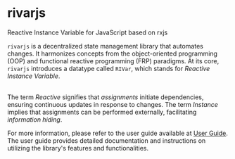 # rivarjs
Reactive Instance Variable for JavaScript based on rxjs

`rivarjs` is a decentralized state management library that automates changes. It harmonizes concepts from the object-oriented programming (OOP) and functional reactive programming (FRP) paradigms. At its core, `rivarjs` introduces a datatype called `RIVar`, which stands for *Reactive Instance Variable*.<br><br> 

The term *Reactive* signifies that *assignments* initiate dependencies, ensuring continuous updates in response to changes. The term *Instance* implies that assignments can be performed externally, facilitating *information hiding*.

For more information, please refer to the user guide available at [User Guide](https://rivarx.github.io/rivarjs/guide). The user guide provides detailed documentation and instructions on utilizing the library's features and functionalities.


